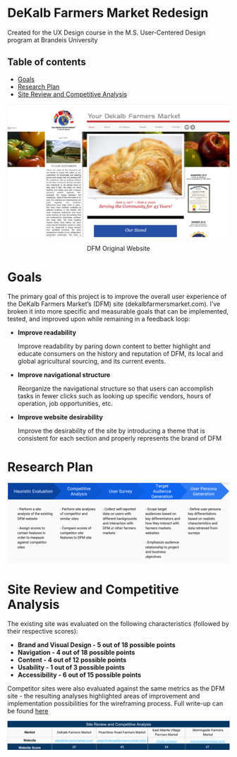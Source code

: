 # DeKalb Farmers Market Redesign
Created for the UX Design course in the M.S. User-Centered Design program at Brandeis University

## Table of contents
* [Goals](#Goals)
* [Research Plan](#Research-Plan)
* [Site Review and Competitive Analysis](#Site-Review-And-Competitive-Analysis)

![Original Website](/images/dfm.png)
<p align="center">DFM Original Website</p>





# Goals
 The primary goal of this project is to improve the overall user experience of the DeKalb Farmers Market’s (DFM) site (dekalbfarmersmarket.com). I’ve broken it into more specific and measurable goals that can be implemented, tested, and improved upon while remaining in a feedback loop:
*	**Improve readability**
    
    Improve readability by paring down content to better highlight and educate consumers on the history and reputation of DFM, its local and global agricultural sourcing, and its current events. 

*	**Improve navigational structure** 
    
    Reorganize the navigational structure so that users can accomplish tasks in fewer clicks such as looking up specific vendors, hours of operation, job opportunities, etc. 

*	**Improve website desirability** 
    
    Improve the desirability of the site by introducing a theme that is consistent for each section and properly represents the brand of DFM 




# Research Plan

![Research Plan](/images/research_plan.png)


# Site Review and Competitive Analysis
The existing site was evaluated on the following characteristics (followed by their respective scores):
* **Brand and Visual Design - 5 out of 18 possible points**
* **Navigation - 4 out of 18 possible points**
* **Content - 4 out of 12 possible points**
* **Usability - 1 out of 3 possible points**
* **Accessibility - 6 out of 15 possible points**

Competitor sites were also evaluated against the same metrics as the DFM site - the resulting analyses highlighted areas of improvement and implementation possibilities for the wireframing process. Full write-up can be found [here](/deliverables/Site-Review-And-Competitive-Analysis.xlsx)

![Site Review](/images/site_review.png)


